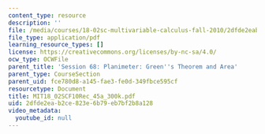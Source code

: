 ```yaml
---
content_type: resource
description: ''
file: /media/courses/18-02sc-multivariable-calculus-fall-2010/2dfde2eab2ce823e6b79eb7bf2b8a128_MIT18_02SCF10Rec_45a_300k.pdf
file_type: application/pdf
learning_resource_types: []
license: https://creativecommons.org/licenses/by-nc-sa/4.0/
ocw_type: OCWFile
parent_title: 'Session 68: Planimeter: Green''s Theorem and Area'
parent_type: CourseSection
parent_uid: fce780d8-a145-fae3-fe0d-349fbce595cf
resourcetype: Document
title: MIT18_02SCF10Rec_45a_300k.pdf
uid: 2dfde2ea-b2ce-823e-6b79-eb7bf2b8a128
video_metadata:
  youtube_id: null
---
```

